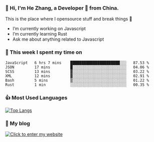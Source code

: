 ### 👋 Hi, I'm He Zhang, a Developer 🚀 from China.

This is the place where I opensource stuff and break things :rofl:

- I’m currently working on Javascript
- I’m currently learning Rust
- Ask me about anything related to Javascript

### 💪 This week I spent my time on 
<!--START_SECTION:waka-->

```text
JavaScript   6 hrs 7 mins    ██████████████████████░░░   87.53 %
JSON         17 mins         █░░░░░░░░░░░░░░░░░░░░░░░░   04.06 %
SCSS         13 mins         ▓░░░░░░░░░░░░░░░░░░░░░░░░   03.22 %
XML          12 mins         ▓░░░░░░░░░░░░░░░░░░░░░░░░   02.91 %
Bash         5 mins          ▒░░░░░░░░░░░░░░░░░░░░░░░░   01.22 %
Rust         1 min           ░░░░░░░░░░░░░░░░░░░░░░░░░   00.35 %
```

<!--END_SECTION:waka-->

### 👍 Most Used Languages
[![Top Langs](https://github-readme-stats.vercel.app/api/top-langs/?username=zhanghecool&layout=compact)](https://zhanghe.cool)

### 🌈 My blog 
[![Click to enter my website](https://cdn.jsdelivr.net/gh/zhanghecool/assets/images/gif/zhanghecools.gif)](https://zhanghe.cool)
